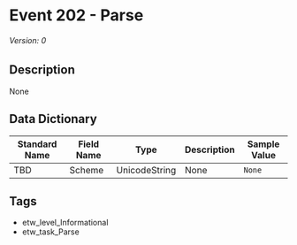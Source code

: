 # Event 202 - Parse
###### Version: 0

## Description
None

## Data Dictionary
|Standard Name|Field Name|Type|Description|Sample Value|
|---|---|---|---|---|
|TBD|Scheme|UnicodeString|None|`None`|

## Tags
* etw_level_Informational
* etw_task_Parse